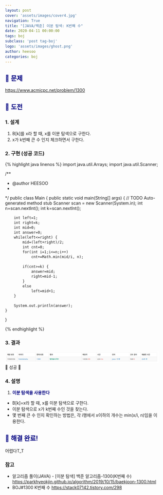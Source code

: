 ```yaml
---
layout: post
cover: 'assets/images/cover4.jpg'
navigation: True
title: "[JAVA/백준] 이분 탐색: K번째 수"
date: 2020-04-11 00:00:00
tags: boj
subclass: 'post tag-boj'
logo: 'assets/images/ghost.png'
author: heesoo
categories: boj
---
```

## <span style="color:navy">👀 문제</span>
<https://www.acmicpc.net/problem/1300>

## <span style="color:navy">👊 도전</span>

### 1. 설계
1. B[k]를 x라 할 때, x를 이분 탐색으로 구한다.
2. x가 k번째 큰 수 인지 체크하면서 구한다.

### 2. 구현 (성공 코드)
{% highlight java linenos %}
import java.util.Arrays;
import java.util.Scanner;

/**
 * @author HEESOO
 *
 */
public class Main {
	public static void main(String[] args) {
		// TODO Auto-generated method stub
		Scanner scan = new Scanner(System.in);
		int n=scan.nextInt();
		int k=scan.nextInt();
		
		int left=1;
		int right=k;
		int mid=0;
		int answer=0;
		while(left<=right) {
			mid=(left+right)/2;
			int cnt=0;
			for(int i=1;i<=n;i++)
				cnt+=Math.min(mid/i, n);
			
			if(cnt>=k) {
				answer=mid;
				right=mid-1;
			}
			else
				left=mid+1;
		}
		
		System.out.println(answer);
	}
}

 {% endhighlight %}

### 3. 결과
![실행결과](./assets/images/200411_1.PNG)
🤟 성공 🤟 

### 4. 설명
1. **<span style="color:navy">이분 탐색을 사용한다</span>**
- B[k]=x라 할 때, x를 이분 탐색으로 구한다.
- 이분 탐색으로 x가 k번째 수인 것을 찾는다.
- 몇 번째 큰 수 인지 확인하는 방법은, 각 i행에서 x이하의 개수는 min(x/i, n)임을 이용한다.

## <span style="color:navy">👏 해결 완료!</span>
어렵다T_T

### 참고
- 알고리즘 풀이(JAVA) - [이분 탐색] 백준 알고리즘-1300(K번째 수) <https://parkhyeokjin.github.io/algorithm/2019/10/15/baekjoon-1300.html>
- BOJ#1300 K번째 수 <https://stack07142.tistory.com/298>
